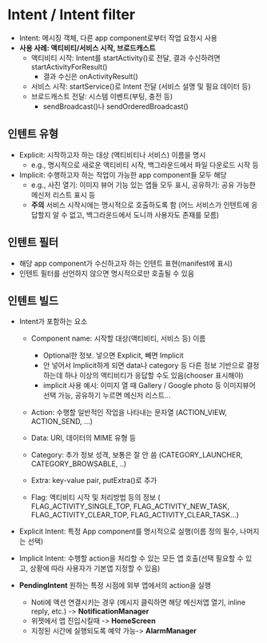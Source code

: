 # Intent / Intent filter
- Intent: 메시징 객체, 다른 app component로부터 작업 요청시 사용
- **사용 사례: 액티비티/서비스 시작, 브로드캐스트**
  - 액티비티 시작: Intent를 startActivity()로 전달, 결과 수신하려면 startActivityForResult()
    - 결과 수신은 onActivityResult()
  - 서비스 시작: startService()로 Intent 전달 (서비스 설명 및 필요 데이터 등)
  - 브로드캐스트 전달: 시스템 이벤트(부팅, 충전 등)
    - sendBroadcast()나 sendOrderedBroadcast()

## 인텐트 유형
- Explicit: 시작하고자 하는 대상 (액티비티나 서비스) 이름을 명시
  - e.g., 명시적으로 새로운 액티비티 시작, 백그라운드에서 파일 다운로드 시작 등
- Implicit: 수행하고자 하는 작업이 가능한 app component들 모두 해당
  - e.g., 사진 열기: 이미지 뷰어 기능 있는 앱들 모두 표시, 공유하기: 공유 가능한 메신저 리스트 표시 등
  - **주의** 서비스 시작시에는 명시적으로 호출하도록 함 (어느 서비스가 인텐트에 응답할지 알 수 없고, 백그라운드에서 도니까 사용자도 존재를 모름)
  
## 인텐트 필터
- 해당 app component가 수신하고자 하는 인텐트 표현(manifest에 표시)
- 인텐트 필터를 선언하지 않으면 명시적으로만 호출될 수 있음


## 인텐트 빌드
- Intent가 포함하는 요소
  - Component name: 시작할 대상(액티비티, 서비스 등) 이름
    - Optional한 정보. 넣으면 Explicit, 빼면 Implicit
    - 안 넣어서 Implicit하게 되면 data나 category 등 다른 정보 기반으로 결정하는데 하나 이상의 액티비티가 응답할 수도 있음(chooser 표시해야)
    - implicit 사용 예시: 이미지 열 때 Gallery / Google photo 등 이미지뷰어 선택 가능, 공유하기 누르면 메신저 리스트...
    
  - Action: 수행할 일반적인 작업을 나타내는 문자열 (ACTION_VIEW, ACTION_SEND, ...)
  - Data: URI, 데이터의 MIME 유형 등
  - Category: 추가 정보 성격, 보통은 잘 안 씀 (CATEGORY_LAUNCHER, CATEGORY_BROWSABLE, ..)
  - Extra: key-value pair, putExtra()로 추가
  - Flag: 액티비티 시작 및 처리방법 등의 정보 ( FLAG_ACTIVITY_SINGLE_TOP, FLAG_ACTIVITY_NEW_TASK, FLAG_ACTIVITY_CLEAR_TOP, FLAG_ACTIVITY_CLEAR_TASK...)
  
- Explicit Intent: 특정 App component를 명시적으로 실행(이름 정의 필수, 나머지는 선택)
- Implicit Intent: 수행할 action을 처리할 수 있는 모든 앱 호출(선택 필요할 수 있고, 상황에 따라 사용자가 기본앱 지정할 수 있음)

- **PendingIntent** 원하는 특정 시점에 외부 앱에서의 action을 실행
  - Noti에 액션 연결시키는 경우 (메시지 클릭하면 해당 메신저앱 열기, inline reply, etc.) -> **NotificationManager**
  - 위젯에서 앱 진입시킬때 -> **HomeScreen**
  - 지정된 시간에 실행되도록 예약 가능-> **AlarmManager**
  
  
  

